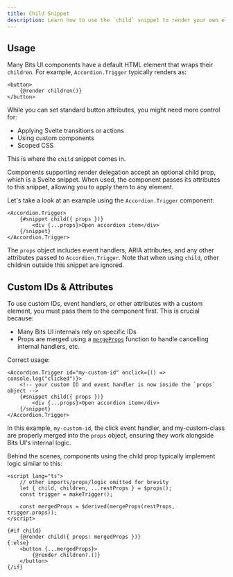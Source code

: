 ```yaml
---
title: Child Snippet
description: Learn how to use the `child` snippet to render your own elements.
---
```


## Usage

Many Bits UI components have a default HTML element that wraps their `children`. For example, `Accordion.Trigger` typically renders as:

```svelte
<button>
	{@render children()}
</button>
```

While you can set standard button attributes, you might need more control for:

-   Applying Svelte transitions or actions
-   Using custom components
-   Scoped CSS

This is where the `child` snippet comes in.

Components supporting render delegation accept an optional child prop, which is a Svelte snippet. When used, the component passes its attributes to this snippet, allowing you to apply them to any element.

Let's take a look at an example using the `Accordion.Trigger` component:

```svelte
<Accordion.Trigger>
	{#snippet child({ props })}
		<div {...props}>Open accordion item</div>
	{/snippet}
</Accordion.Trigger>
```

The `props` object includes event handlers, ARIA attributes, and any other attributes passed to `Accordion.Trigger`. Note that when using `child`, other children outside this snippet are ignored.

## Custom IDs & Attributes

To use custom IDs, event handlers, or other attributes with a custom element, you must pass them to the component first. This is crucial because:

-   Many Bits UI internals rely on specific IDs
-   Props are merged using a [`mergeProps`](/docs/utilities/merge-props) function to handle cancelling internal handlers, etc.

Correct usage:

```svelte
<Accordion.Trigger id="my-custom-id" onclick={() => console.log("clicked")}>
	<!-- your custom ID and event handler is now inside the `props` object -->
	{#snippet child({ props })}
		<div {...props}>Open accordion item</div>
	{/snippet}
</Accordion.Trigger>
```

In this example, `my-custom-id`, the click event handler, and my-custom-class are properly merged into the `props` object, ensuring they work alongside Bits UI's internal logic.

Behind the scenes, components using the child prop typically implement logic similar to this:

```svelte
<script lang="ts">
	// other imports/props/logic omitted for brevity
	let { child, children, ...restProps } = $props();
	const trigger = makeTrigger();

	const mergedProps = $derived(mergeProps(restProps, trigger.props));
</script>

{#if child}
	{@render child({ props: mergedProps })}
{:else}
	<button {...mergedProps}>
		{@render children?.()}
	</button>
{/if}
```
